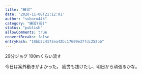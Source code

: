 ```yaml
---
title: "練習"
date: '2020-11-08T21:12:01'
author: "subaru44k"
category: "練習(弱)"
status: "publish"
allowComments: true
convertBreaks: false
entryHash: "18bb3c4173ea42bc17609e37fdc252bb"
---
```

29分ジョグ
100mくらい流す

今日は案外動きがよかった。
疲労も抜けたし、明日から頑張るかな。
